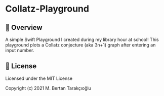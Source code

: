 # Collatz-Playground
## 👀 Overview
A simple Swift Playground I created during my library hour at school! This playground plots a Collatz conjecture (aka 3n+1) graph after entering an input number.
## 📃 License
Licensed under the MIT License

Copyright (c) 2021 M. Bertan Tarakçıoğlu
